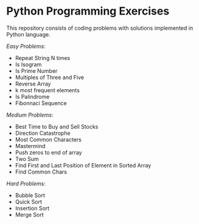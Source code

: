# Python Programming Exercises

This repository consists of coding problems with solutions implemented in Python language.

*Easy Problems*:
- Repeat String N times
- Is Isogram
- Is Prime Number
- Multiples of Three and Five
- Reverse Array
- k most frequent elements
- Is Palindrome
- Fibonnaci Sequence

*Medium Problems*:
- Best Time to Buy and Sell Stocks
- Direction Catastrophe
- Most Common Characters
- Mastermind
- Push zeros to end of array
- Two Sum
- Find First and Last Position of Element in Sorted Array
- Find Common Chars

*Hard Problems*:
- Bubble Sort
- Quick Sort
- Insertion Sort
- Merge Sort
